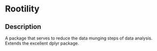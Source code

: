# Rootility

## Description
A package that serves to reduce the data munging steps of data analysis. Extends the excellent dplyr package.